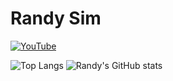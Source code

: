 # Randy Sim

[![YouTube](https://img.shields.io/badge/YouTube-%23FF0000.svg?style=for-the-badge&logo=YouTube&logoColor=white)](https://www.youtube.com/@GandyDev)

![Top Langs](https://github-readme-stats.vercel.app/api/top-langs/?username=randysim&show_icons=true&theme=tokyonight) 
![Randy's GitHub stats](https://github-readme-stats.vercel.app/api?username=randysim&show_icons=true&theme=tokyonight) 
